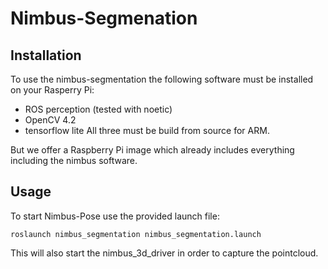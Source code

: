 # Nimbus-Segmenation

## Installation
To use the nimbus-segmentation the following software must be installed on your Rasperry Pi:
  - ROS perception (tested with noetic)
  - OpenCV 4.2
  - tensorflow lite
All three must be build from source for ARM.

But we offer a Raspberry Pi image which already includes everything including the nimbus software.

## Usage
To start Nimbus-Pose use the provided launch file:
```
roslaunch nimbus_segmentation nimbus_segmentation.launch
```
This will also start the nimbus_3d_driver in order to capture the pointcloud.
